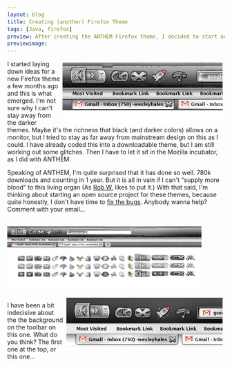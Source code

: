 ```yaml
---
layout: blog
title: Creating (another) Firefox Theme
tags: [Java, firefox]
preview: After creating the ANTHEM Firefox theme, I decided to start on another. This one was never published to the Mozilla extensions repo, but it's worth blogging about :)
previewimage:
---
```


<a href="/images/jroller/recovery/ff3-theme-new-h-small.jpg"><img src="/images/jroller/recovery/ff3-theme-new-h-small.jpg" style="margin:5px;" align="right"/></a> 
<p>I started laying down ideas for a new Firefox theme a few months ago and this is what emerged. I'm not sure why I can't stay away from the darker themes. Maybe it's the richness that black (and darker colors) allows on a monitor, but I tried to stay as far away from mainstream design on this as I could. I have already coded this into a downloadable theme, but I am still working out some glitches. Then I have to let it sit in the Mozilla incubator, as I did with ANTHEM.</p> 
<p>Speaking of ANTHEM, I'm quite surprised that it has done so well. 780k downloads and counting in 1 year. But it is all in vain if I can't "supply more blood" to this living organ (As <a href="http://www.jroller.com/robwilliams/">Rob W.</a> likes to put it.) With that said, I'm thinking about starting an open source project for these themes, because quite honestly, I don't have time to <a href="http://www.jroller.com/wesleyhales/entry/creating_a_firefox_3_theme">fix the bugs</a>. Anybody wanna help? Comment with your email...</p> 
<br/> 
<a href="/images/jroller/recovery/ff3-theme-new-h-bg.jpg"><img src="/images/jroller/recovery/ff3-theme-new-h-bg-icon.jpg" style="" border="0"/></a> 
<br/> 
<br/> 
<a href="/images/jroller/recovery/ff3-theme-new-f.jpg"><img src="/images/jroller/recovery/ff3-theme-new-f.jpg" style="margin:5px;" align="right"/></a>
<p>I have been a bit indecisive about the the background on the toolbar on this one. What do you think? The first one at the top, or this one... </p> 

<br/> 
<br/> 
<br/>
